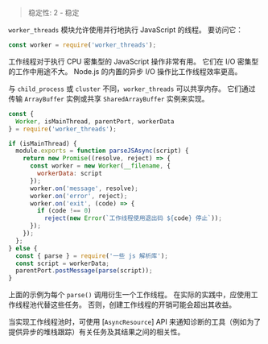 
<!--introduced_in=v10.5.0-->

> 稳定性: 2 - 稳定

`worker_threads` 模块允许使用并行地执行 JavaScript 的线程。 
要访问它：

```js
const worker = require('worker_threads');
```

工作线程对于执行 CPU 密集型的 JavaScript 操作非常有用。 
它们在 I/O 密集型的工作中用途不大。 
Node.js 的内置的异步 I/O 操作比工作线程效率更高。

与 `child_process` 或 `cluster` 不同，`worker_threads` 可以共享内存。 
它们通过传输 `ArrayBuffer` 实例或共享 `SharedArrayBuffer` 实例来实现。

```js
const {
  Worker, isMainThread, parentPort, workerData
} = require('worker_threads');

if (isMainThread) {
  module.exports = function parseJSAsync(script) {
    return new Promise((resolve, reject) => {
      const worker = new Worker(__filename, {
        workerData: script
      });
      worker.on('message', resolve);
      worker.on('error', reject);
      worker.on('exit', (code) => {
        if (code !== 0)
          reject(new Error(`工作线程使用退出码 ${code} 停止`));
      });
    });
  };
} else {
  const { parse } = require('一些 js 解析库');
  const script = workerData;
  parentPort.postMessage(parse(script));
}
```

上面的示例为每个 `parse()` 调用衍生一个工作线程。 
在实际的实践中，应使用工作线程池代替这些任务。 
否则，创建工作线程的开销可能会超出其收益。

当实现工作线程池时，可使用 [`AsyncResource`] API 来通知诊断的工具（例如为了提供异步的堆栈跟踪）有关任务及其结果之间的相关性。

